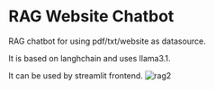 # RAG Website Chatbot 

RAG chatbot for using pdf/txt/website as datasource.

It is based on langhchain and uses llama3.1. 

It can be used by streamlit frontend.
![rag2](https://github.com/nitishsingh41/rag_chatbot_api/assets/45527813/cf0bba50-6c08-4c13-a47e-2c3d0847ddc1)
